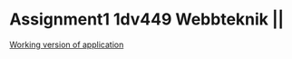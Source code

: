 # Assignment1 1dv449 Webbteknik ||

[Working version of application](http://1dv449laboration1.node365.se/)
